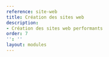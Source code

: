 ```yaml
---
reference: site-web
title: Création des sites web
description:
- Création des sites web performants
order: 7
'': ''
layout: modules
---
```

